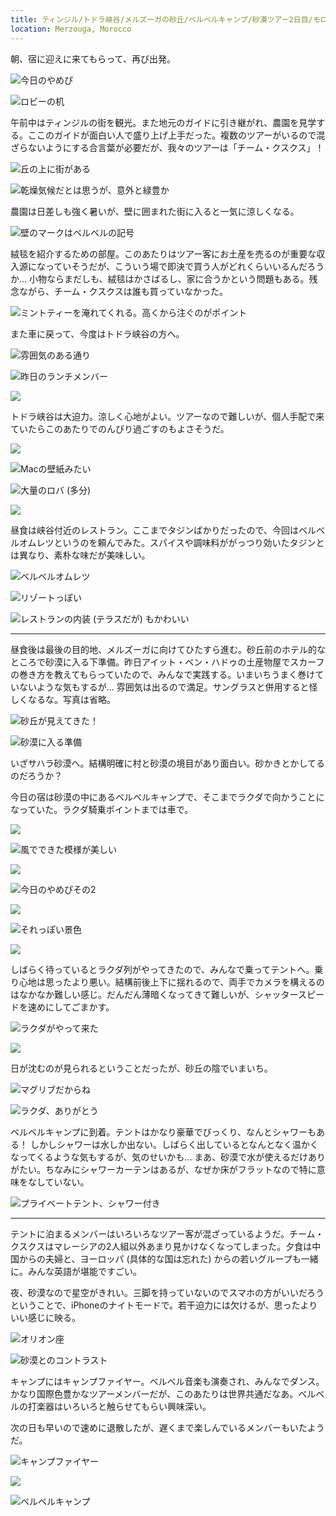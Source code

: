 ```yaml
---
title: ティンジル/トドラ峡谷/メルズーガの砂丘/ベルベルキャンプ/砂漠ツアー2日目/モロッコ旅行5日目
location: Merzouga, Morocco
---
```


朝、宿に迎えに来てもらって、再び出発。

![今日のやめぴ](https://photos.old.apkas.net/medium/202403/20240304-151441.webp)

![ロビーの机](https://photos.old.apkas.net/medium/202403/20240304-164305.webp)

午前中はティンジルの街を観光。また地元のガイドに引き継がれ、農園を見学する。ここのガイドが面白い人で盛り上げ上手だった。複数のツアーがいるので混ざらないようにする合言葉が必要だが、我々のツアーは「チーム・クスクス」！

![丘の上に街がある](https://photos.old.apkas.net/medium/202403/20240304-180125.webp)

![乾燥気候だとは思うが、意外と緑豊か](https://photos.old.apkas.net/medium/202403/20240304-181347.webp)

農園は日差しも強く暑いが、壁に囲まれた街に入ると一気に涼しくなる。

![壁のマークはベルベルの記号](https://photos.old.apkas.net/medium/202403/20240304-184351.webp)

絨毯を紹介するための部屋。このあたりはツアー客にお土産を売るのが重要な収入源になっていそうだが、こういう場で即決で買う人がどれくらいいるんだろうか... 小物ならまだしも、絨毯はかさばるし、家に合うかという問題もある。残念ながら、チーム・クスクスは誰も買っていなかった。

![ミントティーを淹れてくれる。高くから注ぐのがポイント](https://photos.old.apkas.net/medium/202403/20240304-185053.webp)

また車に戻って、今度はトドラ峡谷の方へ。

![雰囲気のある通り](https://photos.old.apkas.net/medium/202403/20240304-192517.webp)

![昨日のランチメンバー](https://photos.old.apkas.net/medium/202403/20240304-192525.webp)

![](https://photos.old.apkas.net/medium/202403/20240304-194416.webp)

トドラ峡谷は大迫力。涼しく心地がよい。ツアーなので難しいが、個人手配で来ていたらこのあたりでのんびり過ごすのもよさそうだ。

![](https://photos.old.apkas.net/medium/202403/20240304-200014.webp)

![Macの壁紙みたい](https://photos.old.apkas.net/medium/202403/20240304-200122.webp)

![大量のロバ (多分)](https://photos.old.apkas.net/medium/202403/20240304-201746.webp)

![](https://photos.old.apkas.net/medium/202403/20240304-201831.webp)

昼食は峡谷付近のレストラン。ここまでタジンばかりだったので、今回はベルベルオムレツというのを頼んでみた。スパイスや調味料ががっつり効いたタジンとは異なり、素朴な味だが美味しい。

![ベルベルオムレツ](https://photos.old.apkas.net/medium/202403/20240304-205424.webp)

![リゾートっぽい](https://photos.old.apkas.net/medium/202403/20240304-212837.webp)

![レストランの内装 (テラスだが) もかわいい](https://photos.old.apkas.net/medium/202403/20240304-212853.webp)

---

昼食後は最後の目的地、メルズーガに向けてひたすら進む。砂丘前のホテル的なところで砂漠に入る下準備。昨日アイット・ベン・ハドゥの土産物屋でスカーフの巻き方を教えてもらっていたので、みんなで実践する。いまいちうまく巻けていないような気もするが... 雰囲気は出るので満足。サングラスと併用すると怪しくなるな。写真は省略。

![砂丘が見えてきた！](https://photos.old.apkas.net/medium/202403/20240305-004924.webp)

![砂漠に入る準備](https://photos.old.apkas.net/medium/202403/20240305-015151.webp)

いざサハラ砂漠へ。結構明確に村と砂漠の境目があり面白い。砂かきとかしてるのだろうか？

今日の宿は砂漠の中にあるベルベルキャンプで、そこまでラクダで向かうことになっていた。ラクダ騎乗ポイントまでは車で。

![](https://photos.old.apkas.net/medium/202403/20240305-022143.webp)

![風でできた模様が美しい](https://photos.old.apkas.net/medium/202403/20240305-022458.webp)

![](https://photos.old.apkas.net/medium/202403/20240305-022504.webp)

![今日のやめぴその2](https://photos.old.apkas.net/medium/202403/20240305-022635.webp)

![](https://photos.old.apkas.net/medium/202403/20240305-023439.webp)

![それっぽい景色](https://photos.old.apkas.net/medium/202403/20240305-023611.webp)

![](https://photos.old.apkas.net/medium/202403/20240305-023750.webp)

しばらく待っているとラクダ列がやってきたので、みんなで乗ってテントへ。乗り心地は思ったより悪い。結構前後上下に揺れるので、両手でカメラを構えるのはなかなか難しい感じ。だんだん薄暗くなってきて難しいが、シャッタースピードを速めにしてごまかす。

![ラクダがやって来た](https://photos.old.apkas.net/medium/202403/20240305-024008.webp)

![](https://photos.old.apkas.net/medium/202403/20240305-025435.webp)

日が沈むのが見られるということだったが、砂丘の陰でいまいち。

![マグリブだからね](https://photos.old.apkas.net/medium/202403/20240305-030750.webp)

![ラクダ、ありがとう](https://photos.old.apkas.net/medium/202403/20240305-034108.webp)

ベルベルキャンプに到着。テントはかなり豪華でびっくり、なんとシャワーもある！ しかしシャワーは水しか出ない。しばらく出しているとなんとなく温かくなってくるような気もするが、気のせいかも... まあ、砂漠で水が使えるだけありがたい。ちなみにシャワーカーテンはあるが、なぜか床がフラットなので特に意味をなしていない。

![プライベートテント、シャワー付き](https://photos.old.apkas.net/medium/202403/20240305-040340.webp)

---

テントに泊まるメンバーはいろいろなツアー客が混ざっているようだ。チーム・クスクスはマレーシアの2人組以外あまり見かけなくなってしまった。夕食は中国からの夫婦と、ヨーロッパ (具体的な国は忘れた) からの若いグループも一緒に。みんな英語が堪能ですごい。

夜、砂漠なので星空がきれい。三脚を持っていないのでスマホの方がいいだろうということで、iPhoneのナイトモードで。若干迫力には欠けるが、思ったよりいい感じに映る。

![オリオン座](https://photos.old.apkas.net/medium/202403/20240304-211923.webp)

![砂漠とのコントラスト](https://photos.old.apkas.net/medium/202403/20240304-212501.webp)

キャンプにはキャンプファイヤー。ベルベル音楽も演奏され、みんなでダンス。かなり国際色豊かなツアーメンバーだが、このあたりは世界共通だなあ。ベルベルの打楽器はいろいろと触らせてもらい興味深い。

次の日も早いので速めに退散したが、遅くまで楽しんでいるメンバーもいたようだ。

![キャンプファイヤー](https://photos.old.apkas.net/medium/202403/20240304-212757.webp)

![](https://photos.old.apkas.net/medium/202403/20240304-222155.webp)

![ベルベルキャンプ](https://photos.old.apkas.net/medium/202403/20240304-222434.webp)
